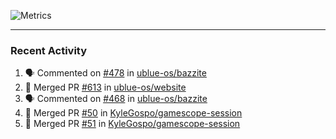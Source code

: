 ![Metrics](https://metrics.lecoq.io/KyleGospo?template=classic&base=header%2C%20activity%2C%20community%2C%20repositories%2C%20metadata&base.indepth=false&base.hireable=false&base.skip=false&config.timezone=America%2FLos_Angeles)

---
### Recent Activity
<!--START_SECTION:activity-->
1. 🗣 Commented on [#478](https://github.com/ublue-os/bazzite/issues/478#issuecomment-1783701662) in [ublue-os/bazzite](https://github.com/ublue-os/bazzite)
2. 🎉 Merged PR [#613](https://github.com/ublue-os/website/pull/613) in [ublue-os/website](https://github.com/ublue-os/website)
3. 🗣 Commented on [#468](https://github.com/ublue-os/bazzite/issues/468#issuecomment-1783699778) in [ublue-os/bazzite](https://github.com/ublue-os/bazzite)
4. 🎉 Merged PR [#50](https://github.com/KyleGospo/gamescope-session/pull/50) in [KyleGospo/gamescope-session](https://github.com/KyleGospo/gamescope-session)
5. 🎉 Merged PR [#51](https://github.com/KyleGospo/gamescope-session/pull/51) in [KyleGospo/gamescope-session](https://github.com/KyleGospo/gamescope-session)
<!--END_SECTION:activity-->
